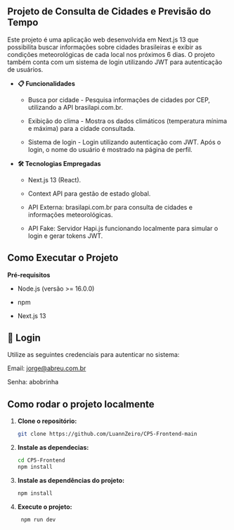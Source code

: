## Projeto de Consulta de Cidades e Previsão do Tempo

Este projeto é uma aplicação web desenvolvida em Next.js 13 que possibilita buscar informações sobre cidades brasileiras e exibir as condições meteorológicas de cada local nos próximos 6 dias. O projeto também conta com um sistema de login utilizando JWT para autenticação de usuários.

- **📋 Funcionalidades**

  - Busca por cidade - Pesquisa informações de cidades por CEP, utilizando a API brasilapi.com.br.

  - Exibição do clima - Mostra os dados climáticos (temperatura mínima e máxima) para a cidade consultada.

  - Sistema de login - Login utilizando autenticação com JWT. Após o login, o nome do usuário é mostrado na página de perfil.

- **🛠️ Tecnologias Empregadas**

  - Next.js 13 (React).

  - Context API para gestão de estado global.

  - API Externa: brasilapi.com.br para consulta de cidades e informações meteorológicas.

  - API Fake: Servidor Hapi.js funcionando localmente para simular o login e gerar tokens JWT.

## Como Executar o Projeto

**Pré-requisitos**

- Node.js (versão >= 16.0.0)

- npm

- Next.js 13

## 🔑 Login
Utilize as seguintes credenciais para autenticar no sistema:

Email: jorge@abreu.com.br

Senha: abobrinha

## Como rodar o projeto localmente

1. **Clone o repositório:**
   ```bash
   git clone https://github.com/LuannZeiro/CP5-Frontend-main

2. **Instale as dependecias:**
   ```bash
   cd CP5-Frontend
   npm install

3. **Instale as dependências do projeto:**
   ```bash
   npm install

4.  **Execute o projeto:**
    ```bash
     npm run dev
